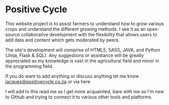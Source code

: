 # Positive Cycle

This website project is to assist farmers to understand how to grow various crops and understand the different growing methods. I see it as an open-source collaborative development with the flexibility that allows users to add data and content which gets moderated by peers.  

The site's development will comprise of HTML5, SASS, JAVA, and Python (Jinja, Flask & SQL). Any suggestions or assistance will be greatly appreciated as my knowledge is vast in the agricultural field and minor in the programming field.

If you do want to add anything or discuss anything let me know jacques@positivecycle.co.za or via here

I will add to this read me as I get more acquainted, bare with me as I'm new to Github and trying to connect it to various other tools and platforms.
